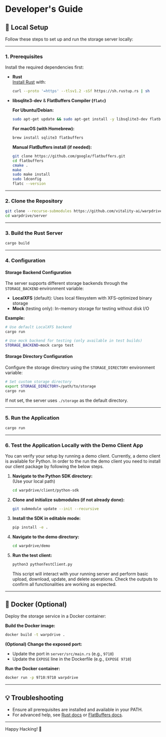 # Developer's Guide

## 🚀 Local Setup

Follow these steps to set up and run the storage server locally:

---

### 1. Prerequisites

Install the required dependencies first:

- **Rust**  
  [Install Rust](https://rustup.rs/) with:
  ```bash
  curl --proto '=https' --tlsv1.2 -sSf https://sh.rustup.rs | sh
  ```

- **libsqlite3-dev** & **FlatBuffers Compiler (`flatc`)**

  **For Ubuntu/Debian:**
  ```bash
  sudo apt-get update && sudo apt-get install -y libsqlite3-dev flatbuffers-compiler
  ```

  **For macOS (with Homebrew):**
  ```bash
  brew install sqlite3 flatbuffers
  ```

  **Manual FlatBuffers install (if needed):**
  ```bash
  git clone https://github.com/google/flatbuffers.git
  cd flatbuffers
  cmake .
  make
  sudo make install
  sudo ldconfig
  flatc --version
  ```

---

### 2. Clone the Repository

```bash
git clone --recurse-submodules https://github.com/vitality-ai/warpdrive.git
cd warpdrive/server
```

---

### 3. Build the Rust Server

```bash
cargo build
```

---

### 4. Configuration

#### Storage Backend Configuration

The server supports different storage backends through the `STORAGE_BACKEND` environment variable:

- **LocalXFS** (default): Uses local filesystem with XFS-optimized binary storage
- **Mock** (testing only): In-memory storage for testing without disk I/O

**Example:**
```bash
# Use default LocalXFS backend
cargo run

# Use mock backend for testing (only available in test builds)
STORAGE_BACKEND=mock cargo test
```

#### Storage Directory Configuration

Configure the storage directory using the `STORAGE_DIRECTORY` environment variable:

```bash
# Set custom storage directory
export STORAGE_DIRECTORY=/path/to/storage
cargo run
```

If not set, the server uses `./storage` as the default directory.

---

### 5. Run the Application

```bash
cargo run
```

---
 
### 6. Test the Application Locally with the Demo Client App

You can verify your setup by running a demo client. Currently, a demo client is available for Python. In order to the run the demo client you need to install our client package by following the below steps.

1. **Navigate to the Python SDK directory:**  
   (Use your local path)
   ```bash
   cd warpdrive/client/python-sdk
   ```

2. **Clone and initialize submodules (if not already done):**
   ```bash
   git submodule update --init --recursive
   ```

3. **Install the SDK in editable mode:**
   ```bash
   pip install -e .
   ```

4. **Navigate to the demo directory:**
   ```bash
   cd warpdrive/demo
   ```

5. **Run the test client:**
   ```bash
   python3 pythonTestClient.py
   ```

   This script will interact with your running server and perform basic upload, download, update, and delete operations.
   Check the outputs to confirm all functionalities are working as expected.

---

## 🐳 Docker (Optional)

Deploy the storage service in a Docker container:

**Build the Docker image:**
```bash
docker build -t warpdrive .
```

**(Optional) Change the exposed port:**
- Update the port in `server/src/main.rs` (e.g., `9710`)
- Update the `EXPOSE` line in the Dockerfile (e.g., `EXPOSE 9710`)

**Run the Docker container:**
```bash
docker run -p 9710:9710 warpdrive
```

---

## 💡 Troubleshooting

- Ensure all prerequisites are installed and available in your PATH.
- For advanced help, see [Rust docs](https://doc.rust-lang.org/book/) or [FlatBuffers docs](https://google.github.io/flatbuffers/).

---

Happy Hacking! 🚀
